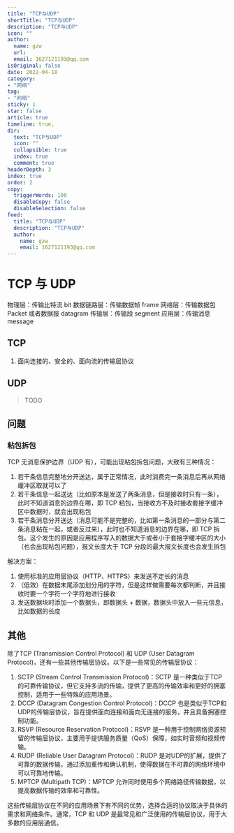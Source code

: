 ```yaml
---
title: "TCP与UDP"
shortTitle: "TCP与UDP"
description: "TCP与UDP"
icon: ""
author: 
  name: gzw
  url: 
  email: 1627121193@qq.com
isOriginal: false
date: 2022-04-18
category: 
- "网络"
tag:
- "网络"
sticky: 1
star: false
article: true
timeline: true,
dir:
  text: "TCP与UDP"
  icon: ""
  collapsible: true
  index: true
  comment: true
headerDepth: 3
index: true
order: 2
copy:
  triggerWords: 100
  disableCopy: false
  disableSelection: false
feed:
  title: "TCP与UDP"
  description: "TCP与UDP"
  author:
    name: gzw
    email: 1627121193@qq.com
---
```






# TCP 与 UDP

物理层：传输比特流 bit
数据链路层：传输数据帧 frame
网络层：传输数据包 Packet 或者数据报 datagram
传输层：传输段 segment
应用层：传输消息 message





## TCP

1. 面向连接的、安全的、面向流的传输层协议





## UDP

> TODO





## 问题

### 粘包拆包

TCP 无消息保护边界（UDP 有），可能出现粘包拆包问题，大致有三种情况：

1. 若干条信息完整地分开送达，属于正常情况，此时消费完一条消息后再从网络缓冲区取就可以了
2. 若干条信息一起送达（比如原本是发送了两条消息，但是接收时只有一条），此时不知道消息的边界在哪，即 TCP 粘包，当接收方不及时接收套接字缓冲区中数据时，就会出现粘包
3. 若干条消息分开送达（消息可能不是完整的，比如第一条消息的一部分与第二条消息粘在一起，或者反过来），此时也不知道消息的边界在哪，即 TCP 拆包。这个发生的原因是应用程序写入的数据大于或者小于套接字缓冲区的大小（也会出现粘包问题），报文长度大于 TCP 分段的最大报文长度也会发生拆包

解决方案：

1. 使用标准的应用层协议（HTTP、HTTPS）来发送不定长的消息
2. （低效）在数据末尾添加划分用的字符，但是这样做需要每次都判断，并且接收时要一个字符一个字符地进行接收
3. 发送数据块时添加一个数据头，即数据头 + 数据，数据头中放入一些元信息，比如数据的长度





## 其他

除了TCP (Transmission Control Protocol) 和 UDP (User Datagram Protocol)，还有一些其他传输层协议。以下是一些常见的传输层协议：

1. SCTP (Stream Control Transmission Protocol)：SCTP 是一种类似于TCP的可靠传输协议，但它支持多流的传输，提供了更高的传输效率和更好的拥塞控制，适用于一些特殊的应用场景。
2. DCCP (Datagram Congestion Control Protocol)：DCCP 也是类似于TCP和UDP的传输层协议，旨在提供面向连接和面向无连接的服务，并且具备拥塞控制功能。
3. RSVP (Resource Reservation Protocol)：RSVP 是一种用于控制网络资源预留的传输层协议，主要用于提供服务质量（QoS）保障，如实时音频和视频传输。
4. RUDP (Reliable User Datagram Protocol)：RUDP 是对UDP的扩展，提供了可靠的数据传输，通过添加重传和确认机制，使得数据在不可靠的网络环境中可以可靠地传输。
5. MPTCP (Multipath TCP)：MPTCP 允许同时使用多个网络路径传输数据，以提高数据传输的效率和可靠性。

这些传输层协议在不同的应用场景下有不同的优势，选择合适的协议取决于具体的需求和网络条件。通常，TCP 和 UDP 是最常见和广泛使用的传输层协议，用于大多数的应用层通信。







